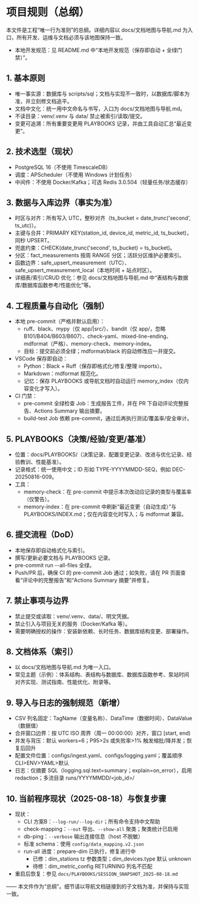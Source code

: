 # 项目规则（总纲）

本文件是工程“唯一行为准则”的总纲。详细内容以 docs/文档地图与导航.md 为入口，所有开发、运维与文档必须与该地图保持一致。

- 本地开发规范：见 README.md 中“本地开发规范（保存即自动 + 全绿门禁）”。

## 1. 基本原则

- 唯一事实源：数据库与 scripts/sql；文档与实现不一致时，以数据库/脚本为准，并立刻修文档追平。
- 文档中文化：统一用中文命名与书写，入口为 docs/文档地图与导航.md。
- 不读目录：venv/.venv 与 data/ 禁止被索引/读取/提交。
- 变更可追溯：所有重要变更用 PLAYBOOKS 记录，并由工具自动汇总“最近变更”。

## 2. 技术选型（现状）

- PostgreSQL 16（不使用 TimescaleDB）
- 调度：APScheduler（不使用 Windows 计划任务）
- 中间件：不使用 Docker/Kafka；可选 Redis 3.0.504（轻量任务/状态缓存）

## 3. 数据与入库边界（事实为准）

- 时区与对齐：所有写入 UTC，整秒对齐（ts_bucket = date_trunc('second', ts_utc)）。
- 主键与合并：PRIMARY KEY(station_id, device_id, metric_id, ts_bucket)，同秒 UPSERT。
- 兜底约束：CHECK(date_trunc('second', ts_bucket) = ts_bucket)。
- 分区：fact_measurements 按周 RANGE 分区；活跃分区维护必要索引。
- 函数边界：safe_upsert_measurement（UTC）、safe_upsert_measurement_local（本地时间 + 站点时区）。
- 详细表/索引/CRUD 优化：参见 docs/文档地图与导航.md 中“表结构与数据库/数据库函数参考/性能优化”等。

## 4. 工程质量与自动化（强制）

- 本地 pre-commit（严格并默认启用）：
  - ruff、black、mypy（仅 app/|src/）、bandit（仅 app/，忽略 B101/B404/B603/B607）、check-yaml、mixed-line-ending、mdformat（严格）、memory-check、memory-index。
  - 目标：提交前必须全绿；mdformat/black 的自动修改应一并提交。
- VSCode 保存即自动：
  - Python：Black + Ruff（保存即格式化/修复/整理 imports）。
  - Markdown：mdformat 规范化。
  - 记忆：保存 PLAYBOOKS 或导航文档时自动运行 memory_index（仅内容变化才写入）。
- CI 门禁：
  - pre-commit 全绿检查 Job：生成报告工件，并在 PR 下自动评论完整报告、Actions Summary 输出摘要。
  - build-test Job 依赖 pre-commit，通过后再执行测试/覆盖率/安全审计。

## 5. PLAYBOOKS（决策/经验/变更/基准）

- 位置：docs/PLAYBOOKS/（决策记录、配置变更记录、改进与优化记录、经验教训、性能基准）。
- 记录格式：统一使用中文；ID 形如 TYPE-YYYYMMDD-SEQ，例如 DEC-20250816-009。
- 工具：
  - memory-check：在 pre-commit 中提示本次改动应记录的类型与覆盖率（仅警告）。
  - memory-index：在 pre-commit 中刷新“最近变更（自动生成）”与 PLAYBOOKS/INDEX.md；仅在内容变化时写入；与 mdformat 兼容。

## 6. 提交流程（DoD）

- 本地保存即自动格式化与索引。
- 撰写/更新必要文档与 PLAYBOOKS 记录。
- pre-commit run --all-files 全绿。
- Push/PR 后，确保 CI 的 pre-commit Job 通过；如失败，请在 PR 页面查看“评论中的完整报告”和“Actions Summary 摘要”并修复。

## 7. 禁止事项与边界

- 禁止提交或读取：venv/.venv、data/、明文凭据。
- 禁止引入与项目无关的服务（Docker/Kafka 等）。
- 需要明确授权的操作：安装新依赖、长时任务、数据库结构变更、部署操作。

## 8. 文档体系（索引）

- 以 docs/文档地图与导航.md 为唯一入口。
- 常见主题（示例）：体系结构、表结构与数据库、数据库函数参考、泵站时间对齐实现、测试指南、性能优化、附录等。

## 9. 导入与日志的强制规范（新增）

- CSV 列名固定：TagName（变量名称）、DataTime（数据时间）、DataValue（数据值）
- 合并窗口边界：按 UTC ISO 周界（周一 00:00:00）对齐，窗口 \[start, end)
- 并发与背压：默认 workers=6；P95>2s 或失败率>1% 触发缩批/降并发；恢复后回升
- 配置文件位置：configs/ingest.yaml、configs/logging.yaml；覆盖顺序 CLI>ENV>YAML>默认
- 日志：仅摘要 SQL（logging.sql.text=summary；explain=on_error），启用 redaction；多流目录 runs/YYYYMMDD/\<job_id>/

## 10. 当前程序现状（2025-08-18）与恢复步骤

- 现状：
  - CLI 方案B：`--log-run/--log-dir`；所有命令支持中文帮助
  - check-mapping：`--out` 导出、`--show-all` 聚类；聚类统计已启用
  - db-ping：`--verbose` 输出连接信息（host 不脱敏）
  - 标准 schema：使用 `config/data_mapping.v2.json`
  - run-all 进度：prepare-dim 已执行，修复进行中
    - 已修：dim_stations tz 参数类型；dim_devices.type 默认 unknown
    - 待修：dim_metric_config RETURNING 列名不匹配
- 重启后恢复：参见 `docs/PLAYBOOKS/SESSION_SNAPSHOT_2025-08-18.md`

—— 本文件作为“总纲”。细节请以导航文档链接到的子文档为准，并保持与实现一致。
